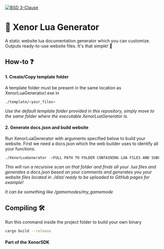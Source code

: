 [![BSD 3-Clause](https://img.shields.io/badge/License-BSD3-Claus.svg)](https://opensource.org/license/bsd-3-clause)

# 📖 Xenor Lua Generator
A static website lua documentation generator which you can customize. Outputs ready-to-use website files. It's that simple! 🚀

## How-to ❓

#### 1. Create/Copy template folder

A template folder must be present in the same location as XenorLuaGenerator/.exe in
```bash
./template/<your_files>
```
*Use the default template folder provided in this repository, simply move to the same folder where the executable XenorLuaGenerator is.*

#### 2. Generate docs.json and build website

Run XenorLuaGenerator with arguments specified below to build your website.
First we need a docs.json which the web builder uses to identify all your functions.
```bash
./XenorLuaGenerator -<FULL PATH TO FOLDER CONTAINING LUA FILES AND SUBFOLDERS>
```

*This will run a recursive scan on that folder and finds all your .lua files and generates a docs.json based on your comments and generates you your website files located in ./dist/<FINAL WEBSITE FILES> ready to be uploaded to GitHub pages for example!*

*It can be something like <PATH TO GMOD>/gamemodes/my_gamemode*

## Compiling 🛠

Run this command inside the project folder to build your own binary
```bash
cargo build --release
```

#### Part of the XenorSDK
